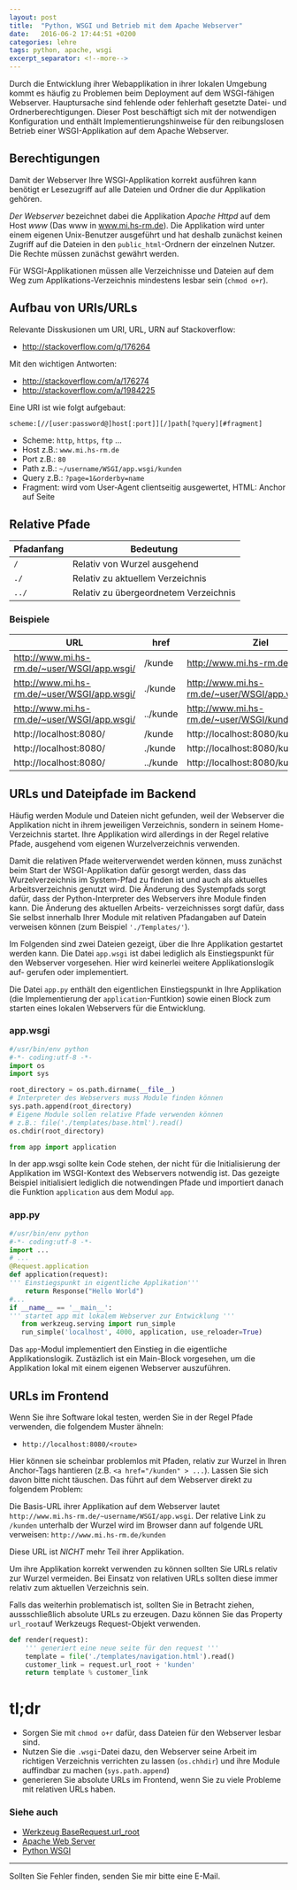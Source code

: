```yaml
---
layout: post
title:  "Python, WSGI und Betrieb mit dem Apache Webserver"
date:   2016-06-2 17:44:51 +0200
categories: lehre
tags: python, apache, wsgi
excerpt_separator: <!--more-->
---
```


Durch die Entwicklung ihrer Webapplikation in ihrer lokalen Umgebung kommt es
häufig zu Problemen beim Deployment auf dem WSGI-fähigen Webserver. Hauptursache
sind fehlende oder fehlerhaft gesetzte Datei- und Ordnerberechtigungen.
Dieser Post beschäftigt sich mit der notwendigen Konfiguration und enthält
Implementierungshinweise für den reibungslosen Betrieb einer WSGI-Applikation
auf dem Apache Webserver.

<!--more-->
## Berechtigungen
Damit der Webserver Ihre WSGI-Applikation korrekt ausführen kann benötigt
er Lesezugriff auf alle Dateien und Ordner die dur Applikation gehören.

*Der Webserver* bezeichnet dabei die Applikation *Apache Httpd* auf dem Host
*www* (Das www in www.mi.hs-rm.de). Die Applikation wird unter einem eigenen
Unix-Benutzer ausgeführt und hat deshalb zunächst keinen Zugriff auf die Dateien
in den `public_html`-Ordnern der einzelnen Nutzer.
Die Rechte müssen zunächst gewährt werden.

Für WSGI-Applikationen müssen alle Verzeichnisse und Dateien auf dem Weg zum
Applikations-Verzeichnis mindestens lesbar sein (`chmod o+r`).

## Aufbau von URIs/URLs
Relevante Disskusionen um URI, URL, URN auf Stackoverflow:

  - http://stackoverflow.com/q/176264

Mit den wichtigen Antworten:

  - http://stackoverflow.com/a/176274
  - http://stackoverflow.com/a/1984225

Eine URI ist wie folgt aufgebaut:

```
scheme:[//[user:password@]host[:port]][/]path[?query][#fragment]
```

- Scheme: `http`, `https`, `ftp` ...
- Host z.B.: `www.mi.hs-rm.de`
- Port z.B.: `80`
- Path z.B.: `~/username/WSGI/app.wsgi/kunden`
- Query z.B.: `?page=1&orderby=name`
- Fragment: wird vom User-Agent clientseitig ausgewertet, HTML: Anchor auf Seite

## Relative Pfade
| Pfadanfang | Bedeutung                                               |
|------------|---------------------------------------------------------|
| `/`        | Relativ von Wurzel ausgehend                            |
| `./`       | Relativ zu aktuellem Verzeichnis                        |
| `../`      | Relativ zu übergeordnetem Verzeichnis                   |

### Beispiele
| URL | href | Ziel |
|-----|------|-------------|
| http://www.mi.hs-rm.de/~user/WSGI/app.wsgi/ | /kunde             | http://www.mi.hs-rm.de/kunde |
| http://www.mi.hs-rm.de/~user/WSGI/app.wsgi/ | ./kunde            | http://www.mi.hs-rm.de/~user/WSGI/app.wsgi/kunde |
| http://www.mi.hs-rm.de/~user/WSGI/app.wsgi/ | ../kunde           | http://www.mi.hs-rm.de/~user/WSGI/kunde |
| http://localhost:8080/                      | /kunde             | http://localhost:8080/kunde |
| http://localhost:8080/                      | ./kunde            | http://localhost:8080/kunde |
| http://localhost:8080/                      | ../kunde           | http://localhost:8080/kunde |

## URLs und Dateipfade im Backend
Häufig werden Module und Dateien nicht gefunden, weil der Webserver die
Applikation nicht in ihrem jeweiligen Verzeichnis, sondern in seinem Home-
Verzeichnis startet. Ihre Applikation wird allerdings in der Regel relative
Pfade, ausgehend vom eigenen Wurzelverzeichnis verwenden.

Damit die relativen Pfade weiterverwendet werden können, muss zunächst beim
Start der WSGI-Applikation dafür gesorgt werden, dass das Wurzelverzeichnis
im System-Pfad zu finden ist und auch als aktuelles Arbeitsverzeichnis genutzt
wird. Die Änderung des Systempfads sorgt dafür, dass der Python-Interpreter
des Webservers ihre Module finden kann. Die Änderung des aktuellen Arbeits-
verzeichnisses sorgt dafür, dass Sie selbst innerhalb Ihrer Module mit relativen
Pfadangaben auf Datein verweisen können (zum Beispiel `'./Templates/'`).

Im Folgenden sind zwei Dateien gezeigt, über die Ihre Applikation gestartet
werden kann. Die Datei `app.wsgi` ist dabei lediglich als Einstiegspunkt für
den Webserver vorgesehen. Hier wird keinerlei weitere Applikationslogik auf-
gerufen oder implementiert.

Die Datei `app.py` enthält den eigentlichen Einstiegspunkt in Ihre Applikation
(die Implementierung der `application`-Funtkion) sowie einen Block zum starten
eines lokalen Webservers für die Entwicklung.

### app.wsgi

```python
#/usr/bin/env python
#-*- coding:utf-8 -*-
import os
import sys

root_directory = os.path.dirname(__file__)
# Interpreter des Webservers muss Module finden können
sys.path.append(root_directory)
# Eigene Module sollen relative Pfade verwenden können
# z.B.: file('./templates/base.html').read()
os.chdir(root_directory)

from app import application
```

In der app.wsgi sollte kein Code stehen, der nicht für die Initialisierung der
Applikation im WSGI-Kontext des Webservers notwendig ist. Das gezeigte
Beispiel initialisiert lediglich die notwendingen Pfade und importiert danach
die Funktion `application` aus dem Modul `app`.

### app.py
```python
#/usr/bin/env python
#-*- coding:utf-8 -*-
import ...
# ...
@Request.application
def application(request):
''' Einstiegspunkt in eigentliche Applikation'''
    return Response("Hello World")
#...
if __name__ == '__main__':
''' startet app mit lokalem Webserver zur Entwicklung '''
   from werkzeug.serving import run_simple
   run_simple('localhost', 4000, application, use_reloader=True)
```

Das `app`-Modul implementiert den Einstieg in die eigentliche Applikationslogik.
Zustäzlich ist ein Main-Block vorgesehen, um die Applikation lokal mit einem
eigenen Webserver auszuführen.

## URLs im Frontend
Wenn Sie ihre Software lokal testen, werden Sie in der Regel Pfade
verwenden, die folgendem Muster ähneln:

- `http://localhost:8080/<route>`

Hier können sie scheinbar problemlos mit Pfaden, relativ zur Wurzel
in Ihren Anchor-Tags hantieren (z.B. `<a href="/kunden" > ...`).
Lassen Sie sich davon bitte nicht täuschen. Das führt auf dem Webserver direkt
zu folgendem Problem:

Die Basis-URL ihrer Applikation auf dem Webserver lautet
`http://www.mi.hs-rm.de/~username/WSGI/app.wsgi`. Der relative Link zu `/kunden`
unterhalb der Wurzel wird im Browser dann auf folgende URL verweisen:
`http://www.mi.hs-rm.de/kunden`

Diese URL ist *NICHT* mehr Teil ihrer Applikation.

Um ihre Applikation korrekt verwenden zu können sollten Sie URLs relativ zur
Wurzel vermeiden. Bei Einsatz von relativen URLs sollten diese immer
relativ zum aktuellen Verzeichnis sein.

Falls das weiterhin problematisch ist, sollten Sie in Betracht ziehen,
aussschließlich absolute URLs zu erzeugen. Dazu können Sie das Property
`url_root`auf Werkzeugs Request-Objekt verwenden.

``` python
def render(request):
    ''' generiert eine neue seite für den request '''
    template = file('./templates/navigation.html').read()
    customer_link = request.url_root + 'kunden'
    return template % customer_link
```

# tl;dr
- Sorgen Sie mit `chmod o+r` dafür, dass Dateien für den Webserver lesbar sind.
- Nutzen Sie die `.wsgi`-Datei dazu, den Webserver seine Arbeit im richtigen
  Verzeichnis verrichten zu lassen (`os.chhdir`) und ihre Module auffindbar zu
  machen (`sys.path.append`)
- generieren Sie absolute URLs im Frontend, wenn Sie zu viele Probleme mit
  relativen URLs haben.

### Siehe auch
- [Werkzeug BaseRequest.url_root](http://werkzeug.pocoo.org/docs/0.11/wrappers/#werkzeug.wrappers.BaseRequest.url_root)
- [Apache Web Server](https://httpd.apache.org/)
- [Python WSGI](https://www.python.org/dev/peps/pep-0333/)

---
Sollten Sie Fehler finden, senden Sie mir bitte eine E-Mail.
